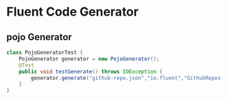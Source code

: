 # Fluent Code Generator 

## pojo Generator

```java
class PojoGeneratorTest {
    PojoGenerator generator = new PojoGenerator();
    @Test
    public void testGenerate() throws IOException {
        generator.generate("github-repo.json","io.fluent","GithubRepository","models");
    }
}
```

